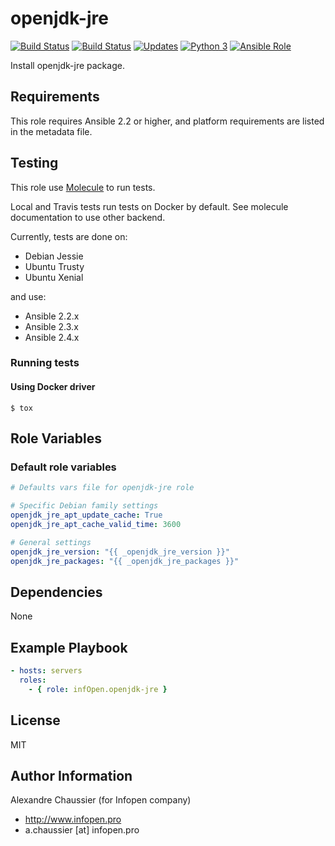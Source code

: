 # openjdk-jre

[![Build Status](https://img.shields.io/travis/infOpen/ansible-role-openjdk-jre/master.svg?label=travis_master)](https://travis-ci.org/infOpen/ansible-role-openjdk-jre)
[![Build Status](https://img.shields.io/travis/infOpen/ansible-role-openjdk-jre/develop.svg?label=travis_develop)](https://travis-ci.org/infOpen/ansible-role-openjdk-jre)
[![Updates](https://pyup.io/repos/github/infOpen/ansible-role-openjdk-jre/shield.svg)](https://pyup.io/repos/github/infOpen/ansible-role-openjdk-jre/)
[![Python 3](https://pyup.io/repos/github/infOpen/ansible-role-openjdk-jre/python-3-shield.svg)](https://pyup.io/repos/github/infOpen/ansible-role-openjdk-jre/)
[![Ansible Role](https://img.shields.io/ansible/role/10569.svg)](https://galaxy.ansible.com/infOpen/openjdk-jre/)

Install openjdk-jre package.

## Requirements

This role requires Ansible 2.2 or higher,
and platform requirements are listed in the metadata file.

## Testing

This role use [Molecule](https://github.com/metacloud/molecule/) to run tests.

Local and Travis tests run tests on Docker by default.
See molecule documentation to use other backend.

Currently, tests are done on:
- Debian Jessie
- Ubuntu Trusty
- Ubuntu Xenial

and use:
- Ansible 2.2.x
- Ansible 2.3.x
- Ansible 2.4.x

### Running tests

#### Using Docker driver

```
$ tox
```

## Role Variables

### Default role variables

``` yaml
# Defaults vars file for openjdk-jre role

# Specific Debian family settings
openjdk_jre_apt_update_cache: True
openjdk_jre_apt_cache_valid_time: 3600

# General settings
openjdk_jre_version: "{{ _openjdk_jre_version }}"
openjdk_jre_packages: "{{ _openjdk_jre_packages }}"
```

## Dependencies

None

## Example Playbook

``` yaml
- hosts: servers
  roles:
    - { role: infOpen.openjdk-jre }
```

## License

MIT

## Author Information

Alexandre Chaussier (for Infopen company)
- http://www.infopen.pro
- a.chaussier [at] infopen.pro
